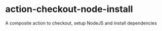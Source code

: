 # action-checkout-node-install
A composite action to checkout, setup NodeJS and install dependencies

